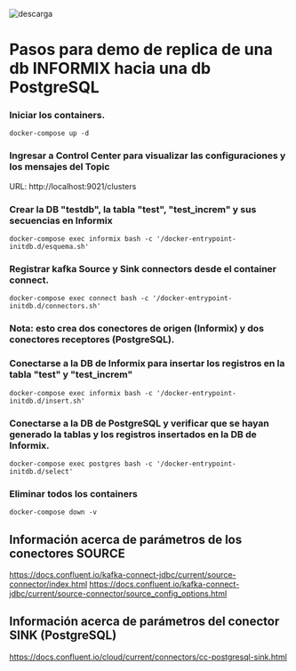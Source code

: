 ![descarga](https://user-images.githubusercontent.com/4389095/189141187-8cf9280f-b0e2-4abb-9e3e-2c0fb0d03a06.png)


# Pasos para demo de replica de una db INFORMIX hacia una db PostgreSQL
### Iniciar los containers.

` docker-compose up -d `

### Ingresar a Control Center para visualizar las configuraciones y los mensajes del Topic

URL: http://localhost:9021/clusters

### Crear la DB "testdb", la tabla "test", "test_increm" y sus secuencias en Informix

` docker-compose exec informix bash -c '/docker-entrypoint-initdb.d/esquema.sh' `

### Registrar kafka Source y Sink connectors desde el container connect.

` docker-compose exec connect bash -c '/docker-entrypoint-initdb.d/connectors.sh' `

### Nota: esto crea dos conectores de origen (Informix) y dos conectores receptores (PostgreSQL).

### Conectarse a la DB de Informix para insertar los registros en la tabla "test" y "test_increm"

` docker-compose exec informix bash -c '/docker-entrypoint-initdb.d/insert.sh' `

### Conectarse a la DB de PostgreSQL y verificar que se hayan generado la tablas y los registros insertados en la DB de Informix.

` docker-compose exec postgres bash -c '/docker-entrypoint-initdb.d/select' `

### Eliminar todos los containers

` docker-compose down -v `


## Información acerca de parámetros de los conectores SOURCE
https://docs.confluent.io/kafka-connect-jdbc/current/source-connector/index.html
https://docs.confluent.io/kafka-connect-jdbc/current/source-connector/source_config_options.html

## Información acerca de parámetros del conector SINK (PostgreSQL)
https://docs.confluent.io/cloud/current/connectors/cc-postgresql-sink.html
